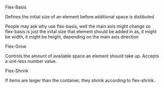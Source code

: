 Flex-Basis

Defines the initial size of an element before additional space is distibuted

People may ask why use flex-basis, well the main axis might change so flex-basis is just the inital size that element should be added in as, it might be width, it might be height, depending on the main axis direction 

Flex-Grow

Controls the amount of available space an element should take up. Accepts a unit-less number value.



Flex-Shrink

If items are larger than the container, they shrink according to flex-shrink.


